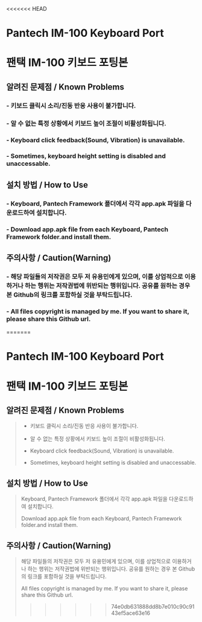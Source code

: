 <<<<<<< HEAD
# Pantech IM-100 Keyboard Port
# 팬택 IM-100 키보드 포팅본

## 알려진 문제점 / Known Problems
### - 키보드 클릭시 소리/진동 반응 사용이 불가합니다.
### - 알 수 없는 특정 상황에서 키보드 높이 조절이 비활성화됩니다.
### - Keyboard click feedback(Sound, Vibration) is unavailable.
### - Sometimes, keyboard height setting is disabled and unaccessable.

## 설치 방법 / How to Use
### - Keyboard, Pantech Framework 폴더에서 각각 app.apk 파일을 다운로드하여 설치합니다.
### - Download app.apk file from each Keyboard, Pantech Framework folder.and install them.

## 주의사항 / Caution(Warning)
### - 해당 파일들의 저작권은 모두 저 유용민에게 있으며, 이를 상업적으로 이용하거나 하는 행위는 저작권법에 위반되는 행위입니다. 공유를 원하는 경우 본 Github의 링크를 포함하실 것을 부탁드립니다.
### - All files copyright is  managed by me. If you want to share it, please share this Github url.
=======
# Pantech IM-100 Keyboard Port

# 팬택 IM-100 키보드 포팅본

## 알려진 문제점 / Known Problems

> - 키보드 클릭시 소리/진동 반응 사용이 불가합니다.
>
> - 알 수 없는 특정 상황에서 키보드 높이 조절이 비활성화됩니다.
>
> - Keyboard click feedback(Sound, Vibration) is unavailable.
>
> - Sometimes, keyboard height setting is disabled and unaccessable.

## 설치 방법 / How to Use
> Keyboard, Pantech Framework 폴더에서 각각 app.apk 파일을 다운로드하여 설치합니다.
>
> Download app.apk file from each Keyboard, Pantech Framework folder.and install them.

## 주의사항 / Caution(Warning)
> 해당 파일들의 저작권은 모두 저 유용민에게 있으며, 이를 상업적으로 이용하거나 하는 행위는 저작권법에 위반되는 행위입니다. 공유를 원하는 경우 본 Github의 링크를 포함하실 것을 부탁드립니다.
>
> All files copyright is  managed by me. If you want to share it, please share this Github url.
>>>>>>> 74e0db631888dd8b7e010c90c9143ef5ace63e16
